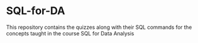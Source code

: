 # SQL-for-DA
This repository contains the quizzes along with their SQL commands for the concepts taught in the course SQL for Data Analysis
